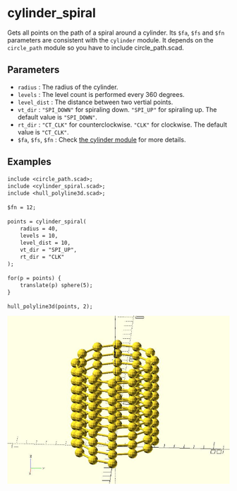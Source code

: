 # cylinder_spiral

Gets all points on the path of a spiral around a cylinder. Its `$fa`, `$fs` and `$fn` parameters are consistent with the `cylinder` module. It depends on the `circle_path` module so you have to include circle_path.scad.

## Parameters

- `radius` : The radius of the cylinder.
- `levels` : The level count is performed every 360 degrees. 
- `level_dist` : The distance between two vertial points.
- `vt_dir` : `"SPI_DOWN"` for spiraling down. `"SPI_UP"` for spiraling up. The default value is `"SPI_DOWN"`.
- `rt_dir` : `"CT_CLK"` for counterclockwise. `"CLK"` for clockwise. The default value is `"CT_CLK"`.
- `$fa`, `$fs`, `$fn` : Check [the cylinder module](https://en.wikibooks.org/wiki/OpenSCAD_User_Manual/Primitive_Solids#cylinder) for more details.


## Examples
    
	include <circle_path.scad>;
	include <cylinder_spiral.scad>;
	include <hull_polyline3d.scad>;
	
	$fn = 12;
	
	points = cylinder_spiral(
	    radius = 40, 
	    levels = 10, 
	    level_dist = 10, 
	    vt_dir = "SPI_UP", 
	    rt_dir = "CLK"
	);
	
	for(p = points) {
	    translate(p) sphere(5);
	}
	
	hull_polyline3d(points, 2);


![cylinder_spiral](images/lib-cylinder_spiral-1.JPG)

